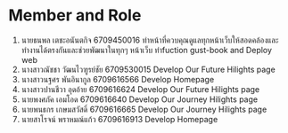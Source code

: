 <h1>Member and Role</h1>
<ol>
<li>นายธนพล เตชะอนันตกิจ 6709450016 ทำหน้าที่ควบคุณดูแลทุกหน้าเว็บให้สอดคล้องและทำงานได้ตรงกันและช่วยพัฒนาในทุกๆ หน้าเว็บ ทำfuction gust-book and Deploy web </li>
<li>นางสาวณัชชา วัฒนไวฑูรย์ชัย 6709530015  Develop Our Future Hilights page </li>
<li>นางสาวนฐศร พันอินากูล 6709616566 Develop Homepage</li>
<li>นางสาวปานชีวา อุดอ้าย 6709616624 Develop Our Future Hilights page</li>
<li>นายพงศภัค เอมโอด 6709616640 Develop Our Journey Hilights page</li>
<li>นายพนธกร เกษมสวัสดิ์ 6709616665 Develop Our Journey Hilights page</li>
<li>นายสาโรจน์ พราหมณ์แก้ว 6709616913 Develop Homepage</li>
</ol>
